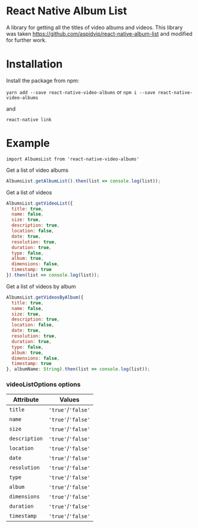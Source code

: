 # React Native Album List

A library for getting all the titles of video albums and videos.
This library was taken https://github.com/aspidvip/react-native-album-list and modified for further work.

# Installation

Install the package from npm:

`yarn add --save react-native-video-albums` or `npm i --save react-native-video-albums`

and

`react-native link`

# Example

`import AlbumsList from 'react-native-video-albums'`

Get a list of video albums

```js
AlbumsList.getAlbumList().then(list => console.log(list));
```

Get a list of videos

```js
AlbumsList.getVideoList({
  title: true,
  name: false,
  size: true,
  description: true,
  location: false,
  date: true,
  resolution: true,
  duration: true,
  type: false,
  album: true,
  dimensions: false,
  timestamp: true
}).then(list => console.log(list));
```

Get a list of videos by album

```js
AlbumsList.getVideosByAlbum({
  title: true,
  name: false,
  size: true,
  description: true,
  location: false,
  date: true,
  resolution: true,
  duration: true,
  type: false,
  album: true,
  dimensions: false,
  timestamp: true
}, albumName: String).then(list => console.log(list));
```

### videoListOptions options

| Attribute     | Values             |
| ------------- | ------------------ |
| `title`       | `'true'`/`'false'` |
| `name`        | `'true'`/`'false'` |
| `size`        | `'true'`/`'false'` |
| `description` | `'true'`/`'false'` |
| `location`    | `'true'`/`'false'` |
| `date`        | `'true'`/`'false'` |
| `resolution`  | `'true'`/`'false'` |
| `type`        | `'true'`/`'false'` |
| `album`       | `'true'`/`'false'` |
| `dimensions`  | `'true'`/`'false'` |
| `duration`    | `'true'`/`'false'` |
| `timestamp`   | `'true'`/`'false'` |
